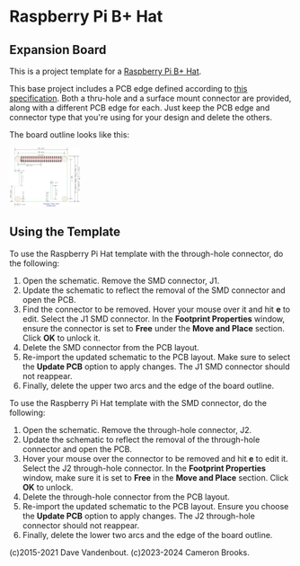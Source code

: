 Raspberry Pi B+ Hat
============================

Expansion Board
----------------------------

This is a project template for a 
[Raspberry Pi B+ Hat](https://github.com/raspberrypi/hats).

This base project includes a PCB edge defined according to 
[this specification](https://github.com/raspberrypi/hats/blob/master/hat-board-mechanical.pdf).
Both a thru-hole and a surface mount connector are provided, along with a different
PCB edge for each. Just keep the PCB edge and connector type that you're using for your design
and delete the others.

The board outline looks like this:

<img src="brd.png" style="width:25%">

Using the Template
----------------------------

To use the Raspberry Pi Hat template with the through-hole connector, do the following:

1. Open the schematic. Remove the SMD connector, J1.
2. Update the schematic to reflect the removal of the SMD connector and open the PCB.
3. Find the connector to be removed. Hover your mouse over it and hit **e** to edit. Select the J1 SMD connector. In the **Footprint Properties** window, ensure the connector is set to **Free** under the **Move and Place** section. Click **OK** to unlock it.
4. Delete the SMD connector from the PCB layout.
5. Re-import the updated schematic to the PCB layout. Make sure to select the **Update PCB** option to apply changes. The J1 SMD connector should not reappear.
6. Finally, delete the upper two arcs and the edge of the board outline.

To use the Raspberry Pi Hat template with the SMD connector, do the following:

1. Open the schematic. Remove the through-hole connector, J2.
2. Update the schematic to reflect the removal of the through-hole connector and open the PCB.
3. Hover your mouse over the connector to be removed and hit **e** to edit it. Select the J2 through-hole connector. In the **Footprint Properties** window, make sure it is set to **Free** in the **Move and Place** section. Click **OK** to unlock.
4. Delete the through-hole connector from the PCB layout.
5. Re-import the updated schematic to the PCB layout. Ensure you choose the **Update PCB** option to apply changes. The J2 through-hole connector should not reappear.
6. Finally, delete the lower two arcs and the edge of the board outline.

(c)2015-2021 Dave Vandenbout.
(c)2023-2024 Cameron Brooks.